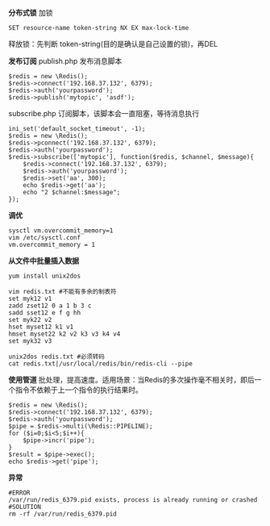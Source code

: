**分布式锁**
加锁
```
SET resource-name token-string NX EX max-lock-time
```
释放锁：先判断 token-string(目的是确认是自己设置的锁)，再DEL

**发布订阅**
publish.php 发布消息脚本
```
$redis = new \Redis();
$redis->connect('192.168.37.132', 6379);
$redis->auth('yourpassword');
$redis->publish('mytopic', 'asdf');
```
subscribe.php 订阅脚本，该脚本会一直阻塞，等待消息执行
```
ini_set('default_socket_timeout', -1);
$redis = new \Redis();
$redis->pconnect('192.168.37.132', 6379);
$redis->auth('yourpassword');
$redis->subscribe(['mytopic'], function($redis, $channel, $message){
    $redis->connect('192.168.37.132', 6379);
    $redis->auth('yourpassword');
    $redis->set('aa', 300);
    echo $redis->get('aa');
    echo "2 $channel:$message";
});
```
**调优**
```
sysctl vm.overcommit_memory=1
vim /etc/sysctl.conf
vm.overcommit_memory = 1
```
**从文件中批量插入数据**

```
yum install unix2dos

vim redis.txt #不能有多余的制表符
set myk12 v1
zadd zset12 0 a 1 b 3 c
sadd sset12 e f g hh
set myk22 v2
hset myset12 k1 v1
hmset myset22 k2 v2 k3 v3 k4 v4
set myk32 v3

unix2dos redis.txt #必须转码
cat redis.txt|/usr/local/redis/bin/redis-cli --pipe
```

**使用管道**
批处理，提高速度。适用场景：当Redis的多次操作毫不相关时，即后一个指令不依赖于上一个指令的执行结果时。
```
$redis = new \Redis();
$redis->connect('192.168.37.132', 6379);
$redis->auth('yourpassword');
$pipe = $redis->multi(\Redis::PIPELINE);
for ($i=0;$i<5;$i++){
    $pipe->incr('pipe');
}
$result = $pipe->exec();
echo $redis->get('pipe');
```

**异常**
```
#ERROR
/var/run/redis_6379.pid exists, process is already running or crashed
#SOLUTION
rm -rf /var/run/redis_6379.pid
```